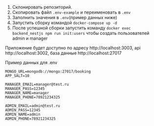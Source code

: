 1. Склонировать репозиторий.
2. Скопировать файл `.env-example` и переименовать в `.env`
3. Заполнить значения в `.env`(пример данных ниже)
4. Запустить сборку командой `docker-compose up -d`
5. После успешной сборки запустить команду `docker exec backend_nestjs npm run init:users` чтобы создать пользователей admin и manager

Приложение будет доступно по адресу http://localhost:3003, api http://localhost:3002, база данные http://localhost:27017

Пример данных для .env
```
MONGO_URL=mongodb://mongo:27017/booking
APP_SALT=10

MANAGER_EMAIL=manager@test.ru
MANAGER_PASS=12345
MANAGER_NAME=manager
MANAGER_PHONE=78921234325

ADMIN_EMAIL=admin@test.ru
ADMIN_PASS=12345
ADMIN_NAME=admin
ADMIN_PHONE=78921234325
```